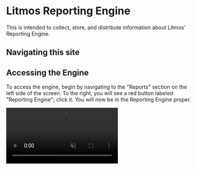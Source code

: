 # Litmos Reporting Engine 

This is intended to collect, store, and distribute information about Litmos' Reporting Engine.

## Navigating this site



## Accessing the Engine

To access the engine, begin by navigating to the "Reports" section on the left side of the screen. To the right, you will see a red button labeled "Reporting Engine"; click it. You will now be in the Reporting Engine proper. 

<video style="max-width: 100%" autoplay loop muted>
    <source src="navigate.webm" type="video/webm" />
    It appears your browser does not support HTML5 Video. I would recommend an upgrade. 
</video>

